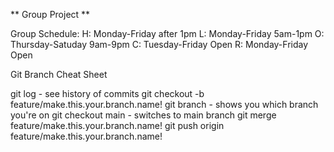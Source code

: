 ** Group Project **



Group Schedule:
H: Monday-Friday after 1pm
L: Monday-Friday 5am-1pm
O: Thursday-Satuday 9am-9pm
C: Tuesday-Friday Open
R: Monday-Friday Open




Git Branch Cheat Sheet

git log - see history of commits
git checkout -b feature/make.this.your.branch.name!
git branch - shows you which branch you're on
git checkout main - switches to main branch
git merge feature/make.this.your.branch.name!
git push origin feature/make.this.your.branch.name!

